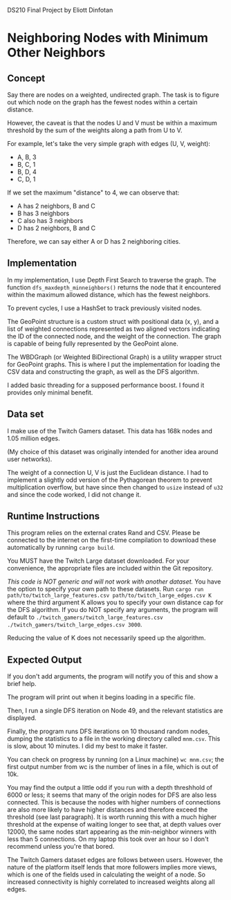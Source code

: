 DS210 Final Project by Eliott Dinfotan

# Neighboring Nodes with Minimum Other Neighbors #

## Concept ##

Say there are nodes on a weighted, undirected graph.
The task is to figure out which node on the graph has the fewest nodes within a certain distance.

However, the caveat is that the nodes U and V must be within a maximum threshold by the sum of the weights along a path from U to V.

For example, let's take the very simple graph with edges (U, V, weight):
- A, B, 3
- B, C, 1
- B, D, 4
- C, D, 1

If we set the maximum "distance" to 4, we can observe that:
- A has 2 neighbors, B and C
- B has 3 neighbors
- C also has 3 neighbors
- D has 2 neighbors, B and C

Therefore, we can say either A or D has 2 neighboring cities.

## Implementation ##

In my implementation, I use Depth First Search to traverse the graph. The function `dfs_maxdepth_minneighbors()` returns the node
that it encountered within the maximum allowed distance, which has the fewest neighbors.

To prevent cycles, I use a HashSet to track previously visited nodes.

The GeoPoint structure is a custom struct with positional data (x, y), and a list of weighted connections represented as two aligned
vectors indicating the ID of the connected node, and the weight of the connection. The graph is capable of being fully represented by
the GeoPoint alone.

The WBDGraph (or Weighted BiDirectional Graph) is a utility wrapper struct for GeoPoint graphs. This is where I put the implementation
for loading the CSV data and constructing the graph, as well as the DFS algorithm.

I added basic threading for a supposed performance boost. I found it provides only minimal benefit.

## Data set ##

I make use of the Twitch Gamers dataset. This data has 168k nodes and 1.05 million edges.

(My choice of this dataset was originally intended for another idea around user networks).

The weight of a connection U, V is just the Euclidean distance. I had to implement a slightly odd version of the Pythagorean theorem
to prevent multiplication overflow, but have since then changed to `usize` instead of `u32` and since the code worked, I did not change it.

## Runtime Instructions ##

This program relies on the external crates Rand and CSV. Please be connected to the internet on the first-time compilation to download these
automatically by running `cargo build`.

You MUST have the Twitch Large dataset downloaded. For your convenience, the appropriate files are included within the Git repository.

*This code is NOT generic and will not work with another dataset.*
You have the option to specify your own path to these datasets.
Run `cargo run path/to/twitch_large_features.csv path/to/twitch_large_edges.csv K` where the third argument K allows you to specify your own
distance cap for the DFS algorithm.
If you do NOT specify any arguments, the program will default to `./twitch_gamers/twitch_large_features.csv ./twitch_gamers/twitch_large_edges.csv 3000`.

Reducing the value of K does not necessarily speed up the algorithm.


## Expected Output ##

If you don't add arguments, the program will notify you of this and show a brief help.

The program will print out when it begins loading in a specific file.

Then, I run a single DFS iteration on Node 49, and the relevant statistics are displayed.

Finally, the program runs DFS iterations on 10 thousand random nodes, dumping the statistics
to a file in the working directory called `mnm.csv`. This is slow, about 10 minutes. I did my best to make it faster.

You can check on progress by running (on a Linux machine) `wc mnm.csv`; the first output number from wc is the number of lines in a file, which is out of 10k.

You may find the output a little odd if you run with a depth threshhold of 6000 or less; it seems that many of the origin nodes for DFS are also less connected. This is because the nodes with higher numbers of connections are also more likely to have higher distances and therefore exceed the threshold (see last paragraph). It is worth running this with a much higher threshold at the expense of waiting longer to see that, at depth values over 12000, the same nodes start appearing as the min-neighbor winners with less than 5 connections. On my laptop this took over an hour so I don't recommend unless you're that bored.

The Twitch Gamers dataset edges are follows between users. However, the nature of the platform itself lends that more followers implies more views, which is one of the fields used in calculating the weight of a node. So increased connectivity is highly correlated to increased weights along all edges.
